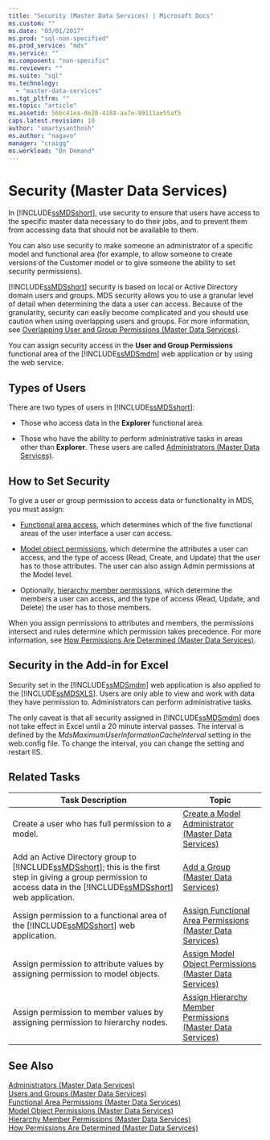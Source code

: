 ```yaml
---
title: "Security (Master Data Services) | Microsoft Docs"
ms.custom: ""
ms.date: "03/01/2017"
ms.prod: "sql-non-specified"
ms.prod_service: "mds"
ms.service: ""
ms.component: "non-specific"
ms.reviewer: ""
ms.suite: "sql"
ms.technology: 
  - "master-data-services"
ms.tgt_pltfrm: ""
ms.topic: "article"
ms.assetid: 56bc41ea-de28-4184-aa7e-99111ae55af5
caps.latest.revision: 10
author: "smartysanthosh"
ms.author: "nagavo"
manager: "craigg"
ms.workload: "On Demand"
---
```

# Security (Master Data Services)
  In [!INCLUDE[ssMDSshort](../includes/ssmdsshort-md.md)], use security to ensure that users have access to the specific master data necessary to do their jobs, and to prevent them from accessing data that should not be available to them.  
  
 You can also use security to make someone an administrator of a specific model and functional area (for example, to allow someone to create versions of the Customer model or to give someone the ability to set security permissions).  
  
 [!INCLUDE[ssMDSshort](../includes/ssmdsshort-md.md)] security is based on local or Active Directory domain users and groups. MDS security allows you to use a granular level of detail when determining the data a user can access. Because of the granularity, security can easily become complicated and you should use caution when using overlapping users and groups. For more information, see [Overlapping User and Group Permissions &#40;Master Data Services&#41;](../master-data-services/overlapping-user-and-group-permissions-master-data-services.md).  
  
 You can assign security access in the **User and Group Permissions** functional area of the [!INCLUDE[ssMDSmdm](../includes/ssmdsmdm-md.md)] web application or by using the web service.  
  
## Types of Users  
 There are two types of users in [!INCLUDE[ssMDSshort](../includes/ssmdsshort-md.md)]:  
  
-   Those who access data in the **Explorer** functional area.  
  
-   Those who have the ability to perform administrative tasks in areas other than **Explorer**. These users are called [Administrators &#40;Master Data Services&#41;](../master-data-services/administrators-master-data-services.md).  
  
## How to Set Security  
 To give a user or group permission to access data or functionality in MDS, you must assign:  
  
-   [Functional area access](../master-data-services/functional-area-permissions-master-data-services.md), which determines which of the five functional areas of the user interface a user can access.  
  
-   [Model object permissions](../master-data-services/model-object-permissions-master-data-services.md), which determine the attributes a user can access, and the type of access (Read, Create, and Update) that the user has to those attributes. The user can also assign Admin permissions at the Model level.  
  
-   Optionally, [hierarchy member permissions](../master-data-services/hierarchy-member-permissions-master-data-services.md), which determine the members a user can access, and the type of access (Read, Update, and Delete) the user has to those members.  
  
 When you assign permissions to attributes and members, the permissions intersect and rules determine which permission takes precedence. For more information, see [How Permissions Are Determined &#40;Master Data Services&#41;](../master-data-services/how-permissions-are-determined-master-data-services.md).  
  
## Security in the Add-in for Excel  
 Security set in the [!INCLUDE[ssMDSmdm](../includes/ssmdsmdm-md.md)] web application is also applied to the [!INCLUDE[ssMDSXLS](../includes/ssmdsxls-md.md)]. Users are only able to view and work with data they have permission to. Administrators can perform administrative tasks.  
  
 The only caveat is that all security assigned in [!INCLUDE[ssMDSmdm](../includes/ssmdsmdm-md.md)] does not take effect in Excel until a 20 minute interval passes. The interval is defined by the *MdsMaximumUserInformationCacheInterval* setting in the web.config file. To change the interval, you can change the setting and restart IIS.  
  
## Related Tasks  
  
|Task Description|Topic|  
|----------------------|-----------|  
|Create a user who has full permission to a model.|[Create a Model Administrator &#40;Master Data Services&#41;](../master-data-services/create-a-model-administrator-master-data-services.md)|  
|Add an Active Directory group to [!INCLUDE[ssMDSshort](../includes/ssmdsshort-md.md)]; this is the first step in giving a group permission to access data in the [!INCLUDE[ssMDSshort](../includes/ssmdsshort-md.md)] web application.|[Add a Group &#40;Master Data Services&#41;](../master-data-services/add-a-group-master-data-services.md)|  
|Assign permission to a functional area of the [!INCLUDE[ssMDSshort](../includes/ssmdsshort-md.md)] web application.|[Assign Functional Area Permissions &#40;Master Data Services&#41;](../master-data-services/assign-functional-area-permissions-master-data-services.md)|  
|Assign permission to attribute values by assigning permission to model objects.|[Assign Model Object Permissions &#40;Master Data Services&#41;](../master-data-services/assign-model-object-permissions-master-data-services.md)|  
|Assign permission to member values by assigning permission to hierarchy nodes.|[Assign Hierarchy Member Permissions &#40;Master Data Services&#41;](../master-data-services/assign-hierarchy-member-permissions-master-data-services.md)|  
  
## See Also  
 [Administrators &#40;Master Data Services&#41;](../master-data-services/administrators-master-data-services.md)   
 [Users and Groups &#40;Master Data Services&#41;](../master-data-services/users-and-groups-master-data-services.md)   
 [Functional Area Permissions &#40;Master Data Services&#41;](../master-data-services/functional-area-permissions-master-data-services.md)   
 [Model Object Permissions &#40;Master Data Services&#41;](../master-data-services/model-object-permissions-master-data-services.md)   
 [Hierarchy Member Permissions &#40;Master Data Services&#41;](../master-data-services/hierarchy-member-permissions-master-data-services.md)   
 [How Permissions Are Determined &#40;Master Data Services&#41;](../master-data-services/how-permissions-are-determined-master-data-services.md)  
  
  
